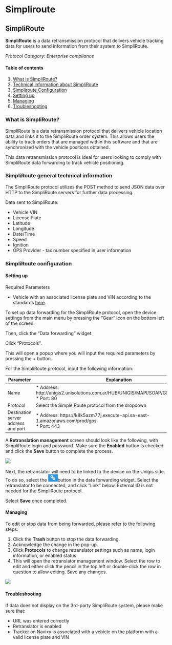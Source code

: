# Simpliroute

## SimpliRoute

**SimpliRoute** is a data retransmission protocol that delivers vehicle tracking data for users to send information from their system to SimpliRoute.

_Protocol Category: Enterprise compliance_

#### Table of contents

1. [What is SimpliRoute?](simpliroute.md#what-is-simpliroute)
2. [Technical information about SimpliRoute](simpliroute.md#tech-info-simpliroute)
3. [Simpliroute Configuration](simpliroute.md#simpliroute-config)
4. [Setting up](simpliroute.md#setting-up)
5. [Managing](simpliroute.md#managing)
6. [Troubleshooting](simpliroute.md#troubleshooting)

### What is SimpliRoute?

SimpliRoute is a data retransmission protocol that delivers vehicle location data and links it to the SimpliRoute order system. This allows users the ability to track orders that are managed within this software and that are synchronized with the vehicle positions obtained.

This data retransmission protocol is ideal for users looking to comply with SimpliRoute data forwarding to track vehicle positioning.

### SimpliRoute general technical information

The SimpliRoute protocol utilizes the POST method to send JSON data over HTTP to the SimpliRoute servers for further data processing.

Data sent to SimpliRoute:

* Vehicle VIN
* License Plate
* Latitude
* Longitude
* Date/Time
* Speed
* Ignition
* GPS Provider - tax number specified in user information

### SimpliRoute configuration

#### Setting up

Required Parameters

* Vehicle with an associated license plate and VIN according to the standards [here](../../fleet-management/).

To set up data forwarding for the SimpliRoute protocol, open the device settings from the main menu by pressing the “Gear” icon on the bottom left of the screen.

Then, click the “Data forwarding” widget.

Click “Protocols”.

This will open a popup where you will input the required parameters by pressing the + button.

For the SimpliRoute protocol, input the following information:

<table><thead><tr><th width="243.09088134765625">Parameter</th><th>Explanation</th></tr></thead><tbody><tr><td>Name</td><td>* Address: http://unigis2.unisolutions.com.ar/HUB/UNIGIS/MAPI/SOAP/GPS/Service.asmx<br>* Port: 80</td></tr><tr><td>Protocol</td><td>Select the Simple Route protocol from the dropdown</td></tr><tr><td>Destination server address and port</td><td>* Address: https://k8k5azm77j.execute-api.sa-east-1.amazonaws.com/prod/gps<br>* Port: 443</td></tr></tbody></table>

A **Retranslation management** screen should look like the following, with SimpliRoute login and password. Make sure the **Enabled** button is checked and click the **Save** button to complete the process.

![](https://www.navixy.com/wp-content/uploads/2022/10/pasted-image-0-2-600x115.png)

Next, the retranslator will need to be linked to the device on the Unigis side. To do so, select the ![image-20250310-140837.png](attachments/image-20250310-140837.png)button in the data forwarding widget. Select the retranslator to be connected, and click “Link” below. External ID is not needed for the SimpliRoute protocol.

Select **Save** once completed.

#### Managing

To edit or stop data from being forwarded, please refer to the following steps:

1. Click the **Trash** button to stop the data forwarding.
2. Acknowledge the change in the pop-up.
3. Click **Protocols** to change retranslator settings such as name, login information, or enabled status
4. This will open the retranslator management window. Select the row to edit and either click the pencil in the top left or double-click the row in question to allow editing. Save any changes.

![](https://www.navixy.com/wp-content/uploads/2022/10/pasted-image-0-1-600x116.png)

#### Troubleshooting

If data does not display on the 3rd-party SimpliRoute system, please make sure that:

* URL was entered correctly
* Retranslator is enabled
* Tracker on Navixy is associated with a vehicle on the platform with a valid license plate and VIN
